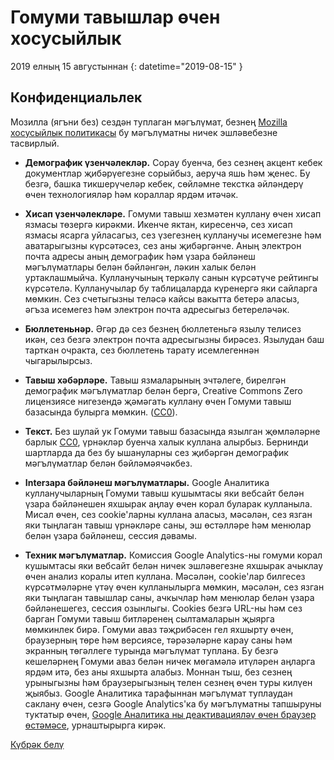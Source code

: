# Гомуми тавышлар өчен хосусыйлык

2019 елның 15 августыннан {: datetime="2019-08-15" }

## Конфиденциальлек

Мозилла (ягъни без) сездән туплаган мәгълүмат, безнең [Mozilla хосусыйлык политикасы](https://www.mozilla.org/privacy) бу мәгълүматны ничек эшләвебезне тасвирлый.

* **Демографик үзенчәлекләр.** Сорау буенча, без сезнең акцент кебек документлар җибәрүегезне сорыйбыз, аеруча яшь һәм җенес. Бу безгә, башка тикшерүчеләр кебек, сөйләмне текстка әйләндерү өчен технологияләр һәм кораллар ярдәм итәчәк.

* **Хисап үзенчәлекләре.** Гомуми тавыш хезмәтен куллану өчен хисап язмасы төзергә кирәкми. Икенче яктан, киресенчә, сез хисап язмасы ясарга уйласагыз, сез үзегезнең кулланучы исемегезне һәм аватарыгызны күрсәтәсез, сез аны җибәргәнче. Аның электрон почта адресы аның демографик һәм үзара бәйләнеш мәгълүматлары белән бәйләнгән, ләкин халык белән уртаклашмыйча. Кулланучының теркәлү санын күрсәтүче рейтингы күрсәтелә. Кулланучылар бу таблицаларда күренергә яки сайларга мөмкин. Сез счетыгызны теләсә кайсы вакытта бетерә аласыз, әгъза исемегез һәм электрон почта адресыгыз бетереләчәк.

* **Бюллетеньнәр.** Әгәр дә сез безнең бюллетеньгә язылу телисез икән, сез безгә электрон почта адресыгызны бирәсез. Язылудан баш тарткан очракта, сез бюллетень тарату исемлегеннән чыгарылырсыз.

* **Тавыш хәбәрләре.** Тавыш язмаларының эчтәлеге, бирелгән демографик мәгълүматлар белән бергә, Creative Commons Zero лицензиясе нигезендә җәмәгать куллану өчен Гомуми тавыш базасында булырга мөмкин. ([CC0](https://creativecommons.org/publicdomain/zero/1.0/)).

* **Текст.** Без шулай ук Гомуми тавыш базасында язылган җөмләләрне барлык [CC0](https://creativecommons.org/publicdomain/zero/1.0/), үрнәкләр буенча халык куллана алырбыз. Бернинди шартларда да без бу ышануларны сез җибәргән демографик мәгълүматлар белән бәйләмәячәкбез.

* **Interзара бәйләнеш мәгълүматлары.** Google Аналитика кулланучыларның Гомуми тавыш кушымтасы яки вебсайт белән үзара бәйләнешен яхшырак аңлау өчен корал буларак кулланыла. Мисал өчен, сез cookie'ларны куллана аласыз, мәсәлән, сез язган яки тыңлаган тавыш үрнәкләре саны, эш өстәлләре һәм менюлар белән үзара бәйләнеш, сессия дәвамы.

* **Техник мәгълүматлар.** Комиссия Google Analytics-ны гомуми корал кушымтасы яки вебсайт белән ничек эшләвегезне яхшырак ачыклау өчен анализ коралы итеп куллана. Мәсәлән, cookie'лар билгесез күрсәтмәләрне үтәү өчен кулланылырга мөмкин, мәсәлән, сез язган яки тыңлаган тавышлар саны, ачкычлар һәм менюлар белән үзара бәйләнешегез, сессия озынлыгы. Cookies безгә URL-ны һәм сез барган Гомуми тавыш битләренең сылтамаларын җыярга мөмкинлек бирә. Гомуми аваз тәҗрибәсен гел яхшырту өчен, браузерның төре һәм версиясе, тәрәзәләрне карау саны һәм экранның төгәллеге турында мәгълүмат туплана. Бу безгә кешеләрнең Гомуми аваз белән ничек мөгамәлә итүләрен аңларга ярдәм итә, без аны яхшырта алабыз. Моннан тыш, без сезнең урыныгызны һәм браузерыгызның телен сезнең өчен туры килүен җыябыз. Google Аналитика тарафыннан мәгълүмат туплаудан саклану өчен, сезгә Google Analytics'ка бу мәгълүматны тапшыруны туктатыр өчен, [Google Аналитика ны деактивацияләү өчен браузер өстәмәсе](https://tools.google.com/dlpage/gaoptout), урнаштырырга кирәк.

[Күбрәк белү](https://github.com/mozilla/voice-web/blob/master/docs/data_dictionary.md)
